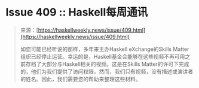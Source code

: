 <!--yml

category: 未分类

date: 2024-05-29 13:29:19

-->

# Issue 409 :: Haskell每周通讯

> 来源：[https://haskellweekly.news/issue/409.html](https://haskellweekly.news/issue/409.html)
> 
> 如您可能已经听说的那样，多年来主办Haskell eXchange的Skills Matter组织已经停止运营。幸运的是，Haskell基金会能够在这些视频不再可用之前存档了大部分与Haskell相关的视频。这是在Skills Matter的许可下完成的，他们为我们提供了访问权限。然而，我们只有视频，没有描述或演讲者的姓名。因此，我们需要您的帮助来整理这些材料。
